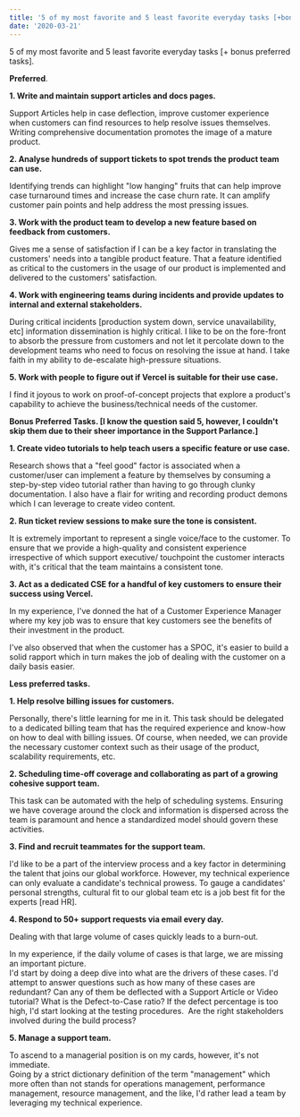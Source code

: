 ```yaml
---
title: '5 of my most favorite and 5 least favorite everyday tasks [+bonus].'
date: '2020-03-21'
---
```



5 of my most favorite and 5 least favorite everyday tasks [+ bonus preferred tasks].

**Preferred**.

**1. Write and maintain support articles and docs pages.**

Support Articles help in case deflection, improve customer experience when customers can find resources to help resolve issues themselves. Writing comprehensive documentation promotes the image of a mature product.

**2. Analyse hundreds of support tickets to spot trends the product team can use.**

Identifying trends can highlight "low hanging" fruits that can help improve case turnaround times and increase the case churn rate. It can amplify customer pain points and help address the most pressing issues.

**3. Work with the product team to develop a new feature based on feedback from customers.**

Gives me a sense of satisfaction if I can be a key factor in translating the customers' needs into a tangible product feature.
That a feature identified as critical to the customers in the usage of our product is implemented and delivered to the customers' satisfaction.

**4. Work with engineering teams during incidents and provide updates to internal and external stakeholders.**

During critical incidents [production system down, service unavailability, etc] information dissemination is highly critical. I like to be on the fore-front to absorb the pressure from customers and not let it percolate down to the development teams who need to focus on resolving the issue at hand. I take faith in my ability to de-escalate high-pressure situations.

**5. Work with people to figure out if Vercel is suitable for their use case.**

I find it joyous to work on proof-of-concept projects that explore a product's capability to achieve the business/technical needs of the customer.

**Bonus Preferred Tasks. [I know the question said 5, however, I couldn't skip them due to their sheer importance in the Support Parlance.]** 

**1. Create video tutorials to help teach users a specific feature or use case.**

Research shows that a "feel good" factor is associated when a customer/user can implement a feature by themselves by consuming a step-by-step video tutorial rather than having to go through clunky documentation. I also have a flair for writing and recording product demons which I can leverage to create video content.

**2. Run ticket review sessions to make sure the tone is consistent.**

It is extremely important to represent a single voice/face to the customer. To ensure that we provide a high-quality and consistent experience irrespective of which support executive/ touchpoint the customer interacts with, it's critical that the team maintains a consistent tone.

**3. Act as a dedicated CSE for a handful of key customers to ensure their success using Vercel.**

In my experience, I've donned the hat of a Customer Experience Manager where my key job was to ensure that key customers see the benefits of their investment in the product.

I've also observed that when the customer has a SPOC, it's easier to build a solid rapport which in turn makes the job of dealing with the customer on a daily basis easier.

**Less preferred tasks.**

**1. Help resolve billing issues for customers.**

Personally, there's little learning for me in it. This task should be delegated to a dedicated billing team that has the required experience and know-how on how to deal with billing issues. Of course, when needed, we can provide the necessary customer context such as their usage of the product, scalability requirements, etc.

**2. Scheduling time-off coverage and collaborating as part of a growing cohesive support team.**

This task can be automated with the help of scheduling systems. Ensuring we have coverage around the clock and information is dispersed across the team is paramount and hence a standardized model should govern these activities.

**3. Find and recruit teammates for the support team.**

I'd like to be a part of the interview process and a key factor in determining the talent that joins our global workforce. However, my technical experience can only evaluate a candidate's technical prowess. To gauge a candidates' personal strengths, cultural fit to our global team etc is a job best fit for the experts [read HR].

**4. Respond to 50+ support requests via email every day.**

Dealing with that large volume of cases quickly leads to a burn-out.

In my experience, if the daily volume of cases is that large, we are missing an important picture.\
I'd start by doing a deep dive into what are the drivers of these cases. I'd attempt to answer questions such as how many of these cases are redundant? Can any of them be deflected with a Support Article or Video tutorial? What is the Defect-to-Case ratio? If the defect percentage is too high, I'd start looking at the testing procedures.  Are the right stakeholders involved during the build process?

**5. Manage a support team.**

To ascend to a managerial position is on my cards, however, it's not immediate.\
Going by a strict dictionary definition of the term "management" which more often than not stands for operations management, performance management, resource management, and the like, I'd rather lead a team by leveraging my technical experience.